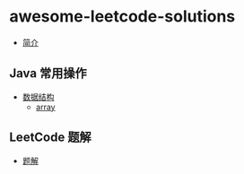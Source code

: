 # awesome-leetcode-solutions

* [简介](README.md)

## Java 常用操作
* [数据结构](data-structure/README.md)
    * [array](data-structure/array.md)

## LeetCode 题解

* [题解](solutions/README.md)
